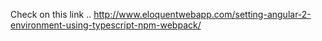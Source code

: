 Check on this link ..
 http://www.eloquentwebapp.com/setting-angular-2-environment-using-typescript-npm-webpack/
